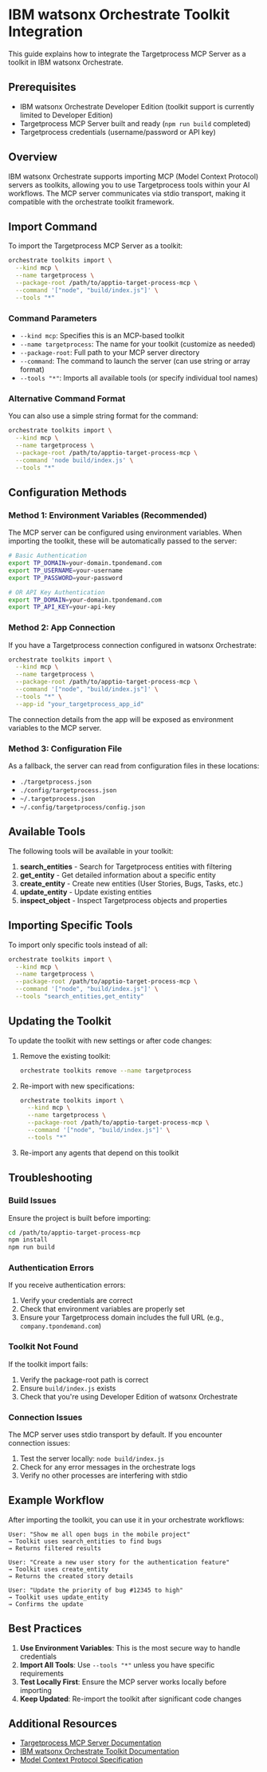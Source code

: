# IBM watsonx Orchestrate Toolkit Integration

This guide explains how to integrate the Targetprocess MCP Server as a toolkit in IBM watsonx Orchestrate.

## Prerequisites

- IBM watsonx Orchestrate Developer Edition (toolkit support is currently limited to Developer Edition)
- Targetprocess MCP Server built and ready (`npm run build` completed)
- Targetprocess credentials (username/password or API key)

## Overview

IBM watsonx Orchestrate supports importing MCP (Model Context Protocol) servers as toolkits, allowing you to use Targetprocess tools within your AI workflows. The MCP server communicates via stdio transport, making it compatible with the orchestrate toolkit framework.

## Import Command

To import the Targetprocess MCP Server as a toolkit:

```bash
orchestrate toolkits import \
  --kind mcp \
  --name targetprocess \
  --package-root /path/to/apptio-target-process-mcp \
  --command '["node", "build/index.js"]' \
  --tools "*"
```

### Command Parameters

- `--kind mcp`: Specifies this is an MCP-based toolkit
- `--name targetprocess`: The name for your toolkit (customize as needed)
- `--package-root`: Full path to your MCP server directory
- `--command`: The command to launch the server (can use string or array format)
- `--tools "*"`: Imports all available tools (or specify individual tool names)

### Alternative Command Format

You can also use a simple string format for the command:

```bash
orchestrate toolkits import \
  --kind mcp \
  --name targetprocess \
  --package-root /path/to/apptio-target-process-mcp \
  --command 'node build/index.js' \
  --tools "*"
```

## Configuration Methods

### Method 1: Environment Variables (Recommended)

The MCP server can be configured using environment variables. When importing the toolkit, these will be automatically passed to the server:

```bash
# Basic Authentication
export TP_DOMAIN=your-domain.tpondemand.com
export TP_USERNAME=your-username
export TP_PASSWORD=your-password

# OR API Key Authentication
export TP_DOMAIN=your-domain.tpondemand.com
export TP_API_KEY=your-api-key
```

### Method 2: App Connection

If you have a Targetprocess connection configured in watsonx Orchestrate:

```bash
orchestrate toolkits import \
  --kind mcp \
  --name targetprocess \
  --package-root /path/to/apptio-target-process-mcp \
  --command '["node", "build/index.js"]' \
  --tools "*" \
  --app-id "your_targetprocess_app_id"
```

The connection details from the app will be exposed as environment variables to the MCP server.

### Method 3: Configuration File

As a fallback, the server can read from configuration files in these locations:
- `./targetprocess.json`
- `./config/targetprocess.json`
- `~/.targetprocess.json`
- `~/.config/targetprocess/config.json`

## Available Tools

The following tools will be available in your toolkit:

1. **search_entities** - Search for Targetprocess entities with filtering
2. **get_entity** - Get detailed information about a specific entity
3. **create_entity** - Create new entities (User Stories, Bugs, Tasks, etc.)
4. **update_entity** - Update existing entities
5. **inspect_object** - Inspect Targetprocess objects and properties

## Importing Specific Tools

To import only specific tools instead of all:

```bash
orchestrate toolkits import \
  --kind mcp \
  --name targetprocess \
  --package-root /path/to/apptio-target-process-mcp \
  --command '["node", "build/index.js"]' \
  --tools "search_entities,get_entity"
```

## Updating the Toolkit

To update the toolkit with new settings or after code changes:

1. Remove the existing toolkit:
   ```bash
   orchestrate toolkits remove --name targetprocess
   ```

2. Re-import with new specifications:
   ```bash
   orchestrate toolkits import \
     --kind mcp \
     --name targetprocess \
     --package-root /path/to/apptio-target-process-mcp \
     --command '["node", "build/index.js"]' \
     --tools "*"
   ```

3. Re-import any agents that depend on this toolkit

## Troubleshooting

### Build Issues

Ensure the project is built before importing:
```bash
cd /path/to/apptio-target-process-mcp
npm install
npm run build
```

### Authentication Errors

If you receive authentication errors:
1. Verify your credentials are correct
2. Check that environment variables are properly set
3. Ensure your Targetprocess domain includes the full URL (e.g., `company.tpondemand.com`)

### Toolkit Not Found

If the toolkit import fails:
1. Verify the package-root path is correct
2. Ensure `build/index.js` exists
3. Check that you're using Developer Edition of watsonx Orchestrate

### Connection Issues

The MCP server uses stdio transport by default. If you encounter connection issues:
1. Test the server locally: `node build/index.js`
2. Check for any error messages in the orchestrate logs
3. Verify no other processes are interfering with stdio

## Example Workflow

After importing the toolkit, you can use it in your orchestrate workflows:

```
User: "Show me all open bugs in the mobile project"
→ Toolkit uses search_entities to find bugs
→ Returns filtered results

User: "Create a new user story for the authentication feature"
→ Toolkit uses create_entity
→ Returns the created story details

User: "Update the priority of bug #12345 to high"
→ Toolkit uses update_entity
→ Confirms the update
```

## Best Practices

1. **Use Environment Variables**: This is the most secure way to handle credentials
2. **Import All Tools**: Use `--tools "*"` unless you have specific requirements
3. **Test Locally First**: Ensure the MCP server works locally before importing
4. **Keep Updated**: Re-import the toolkit after significant code changes

## Additional Resources

- [Targetprocess MCP Server Documentation](../../README.md)
- [IBM watsonx Orchestrate Toolkit Documentation](https://developer.watson-orchestrate.ibm.com/tools/toolkits)
- [Model Context Protocol Specification](https://modelcontextprotocol.com)